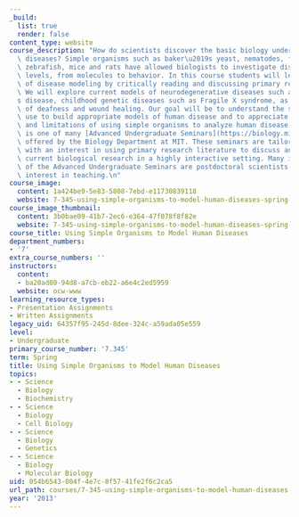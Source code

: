 ```yaml
---
_build:
  list: true
  render: false
content_type: website
course_description: "How do scientists discover the basic biology underlying human\
  \ diseases? Simple organisms such as baker\u2019s yeast, nematodes, fruit flies,\
  \ zebrafish, mice and rats have allowed biologists to investigate disease at multiple\
  \ levels, from molecules to behavior. In this course students will learn strategies\
  \ of disease modeling by critically reading and discussing primary research articles.\
  \ We will explore current models of neurodegenerative diseases such as Parkinson\u2019\
  s disease, childhood genetic diseases such as Fragile X syndrome, as well as models\
  \ of deafness and wound healing. Our goal will be to understand the strategies biologists\
  \ use to build appropriate models of human disease and to appreciate both the power\
  \ and limitations of using simple organisms to analyze human disease.\n\nThis course\
  \ is one of many [Advanced Undergraduate Seminars](https://biology.mit.edu/undergraduate/course_listings/advanced_undergraduate_seminars)\
  \ offered by the Biology Department at MIT. These seminars are tailored for students\
  \ with an interest in using primary research literature to discuss and learn about\
  \ current biological research in a highly interactive setting. Many instructors\
  \ of the Advanced Undergraduate Seminars are postdoctoral scientists with a strong\
  \ interest in teaching.\n"
course_image:
  content: 1a424be9-5e83-5808-7ebd-e11730839118
  website: 7-345-using-simple-organisms-to-model-human-diseases-spring-2013
course_image_thumbnail:
  content: 3b0bae09-41b7-2ec6-e364-47f078f8f82e
  website: 7-345-using-simple-organisms-to-model-human-diseases-spring-2013
course_title: Using Simple Organisms to Model Human Diseases
department_numbers:
- '7'
extra_course_numbers: ''
instructors:
  content:
  - ba20ad80-94d8-a7cb-eb22-a6e4c2ed5959
  website: ocw-www
learning_resource_types:
- Presentation Assignments
- Written Assignments
legacy_uid: 64357f95-245d-8dee-324c-a59ada05e559
level:
- Undergraduate
primary_course_number: '7.345'
term: Spring
title: Using Simple Organisms to Model Human Diseases
topics:
- - Science
  - Biology
  - Biochemistry
- - Science
  - Biology
  - Cell Biology
- - Science
  - Biology
  - Genetics
- - Science
  - Biology
  - Molecular Biology
uid: 054b6543-004f-4e7c-8f57-41fe2f6c2ca5
url_path: courses/7-345-using-simple-organisms-to-model-human-diseases-spring-2013
year: '2013'
---
```

